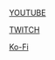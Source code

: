 [YOUTUBE](https://www.youtube.com/channel/UCo3inyw0ImJIrdZSafN3sEg)

[TWITCH](https://www.twitch.tv/jackgoldwind)

[Ko-Fi](https://www.ko-fi.com/jackgoldwind)
